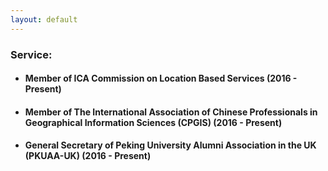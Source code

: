 ```yaml
---
layout: default
---
```

### Service:
* #### Member of ICA Commission on Location Based Services (2016 - Present)
* #### Member of The International Association of Chinese Professionals in Geographical Information Sciences (CPGIS) (2016 - Present)
* #### General Secretary of Peking University Alumni Association in the UK (PKUAA-UK) (2016 - Present)
